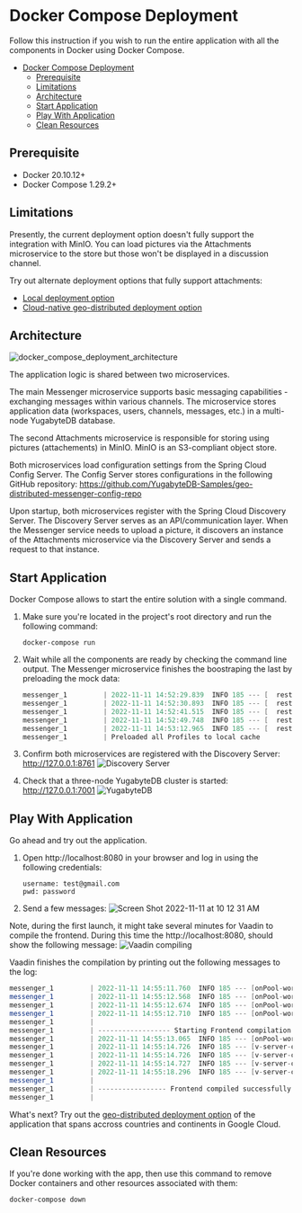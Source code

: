 # Docker Compose Deployment

Follow this instruction if you wish to run the entire application with all the components in Docker using Docker Compose.

<!-- vscode-markdown-toc -->

- [Docker Compose Deployment](#docker-compose-deployment)
  - [Prerequisite](#prerequisite)
  - [Limitations](#limitations)
  - [Architecture](#architecture)
  - [Start Application](#start-application)
  - [Play With Application](#play-with-application)
  - [Clean Resources](#clean-resources)

<!-- vscode-markdown-toc-config
    numbering=false
    autoSave=true
    /vscode-markdown-toc-config -->
<!-- /vscode-markdown-toc -->

## Prerequisite

* Docker 20.10.12+
* Docker Compose 1.29.2+

## Limitations

Presently, the current deployment option doesn't fully support the integration with MinIO. You can load pictures via the Attachments microservice to the store but those won't be displayed in a discussion channel.

Try out alternate deployment options that fully support attachments:
* [Local deployment option](local_deployment.md)
* [Cloud-native geo-distributed deployment option](gcloud_deployment.md)


## Architecture

![docker_compose_deployment_architecture](https://user-images.githubusercontent.com/1537233/201368434-bf5f2ce9-0fe3-49b1-9715-bf6e13dfe44a.png)

The application logic is shared between two microservices.

The main Messenger microservice supports basic messaging capabilities - exchanging messages within various channels. The microservice stores application data (workspaces, users, channels, messages, etc.) in a multi-node YugabyteDB database.

The second Attachments microservice is responsible for storing using pictures (attachements) in MinIO. MinIO is an S3-compliant object store.

Both microservices load configuration settings from the Spring Cloud Config Server. The Config Server stores configurations in the following GitHub repository: https://github.com/YugabyteDB-Samples/geo-distributed-messenger-config-repo

Upon startup, both microservices register with the Spring Cloud Discovery Server. The Discovery Server serves as an API/communication layer. When the Messenger service needs to upload a picture, it discovers an instance of the Attachments microservice via the Discovery Server and sends a request to that instance.

## Start Application

Docker Compose allows to start the entire solution with a single command.

1. Make sure you're located in the project's root directory and run the following command:
    ```shell
    docker-compose run
    ```
2. Wait while all the components are ready by checking the command line output. The Messenger microservice finishes the boostraping the last by preloading the mock data:
    ```java
    messenger_1         | 2022-11-11 14:52:29.839  INFO 185 --- [  restartedMain] c.y.a.m.data.generator.DataGenerator     : Generating Channels
    messenger_1         | 2022-11-11 14:52:30.893  INFO 185 --- [  restartedMain] c.y.a.m.data.generator.DataGenerator     : Generating Users
    messenger_1         | 2022-11-11 14:52:41.515  INFO 185 --- [  restartedMain] c.y.a.m.data.generator.DataGenerator     : Mapping Users to Workspaces
    messenger_1         | 2022-11-11 14:52:49.748  INFO 185 --- [  restartedMain] c.y.a.m.data.generator.DataGenerator     : Generating Messages
    messenger_1         | 2022-11-11 14:53:12.965  INFO 185 --- [  restartedMain] c.y.a.m.data.generator.DataGenerator     : Finished data generation
    messenger_1         | Preloaded all Profiles to local cache
    ```

3. Confirm both microservices are registered with the Discovery Server:
    http://127.0.0.1:8761
    ![Discovery Server](https://user-images.githubusercontent.com/1537233/201366203-2579a073-4f1f-403e-90f1-93a3287643b9.png)

4. Check that a three-node YugabyteDB cluster is started:
    http://127.0.0.1:7001
    ![YugabyteDB](https://user-images.githubusercontent.com/1537233/201366549-19bbbe35-d22c-4fc9-a3c9-5c45412da4db.png)

## Play With Application

Go ahead and try out the application.

1. Open http://localhost:8080 in your browser and log in using the following credentials:
    ```shell
    username: test@gmail.com
    pwd: password
    ```

4. Send a few messages:
    ![Screen Shot 2022-11-11 at 10 12 31 AM](https://user-images.githubusercontent.com/1537233/201368976-74513caa-4834-411d-a020-f5ccc8256989.png)


Note, during the first launch, it might take several minutes for Vaadin to compile the frontend. During this time the http://localhost:8080, should show the following message:
![Vaadin compiling](https://user-images.githubusercontent.com/1537233/201361833-6c303714-d334-40c7-a6ad-578f4b989d07.png)

Vaadin finishes the compilation by printing out the following messages to the log:
```java
messenger_1         | 2022-11-11 14:55:11.760  INFO 185 --- [onPool-worker-2] c.v.f.s.frontend.TaskUpdatePackages      : Frontend dependencies resolved successfully.
messenger_1         | 2022-11-11 14:55:12.568  INFO 185 --- [onPool-worker-2] c.v.f.s.frontend.TaskCopyFrontendFiles   : Copying frontend resources from jar files ...
messenger_1         | 2022-11-11 14:55:12.674  INFO 185 --- [onPool-worker-2] c.v.f.s.frontend.TaskCopyFrontendFiles   : Visited 20 resources. Took 106 ms.
messenger_1         | 2022-11-11 14:55:12.710  INFO 185 --- [onPool-worker-2] c.v.b.devserver.AbstractDevServerRunner  : Starting Webpack
messenger_1         | 
messenger_1         | ------------------ Starting Frontend compilation. ------------------
messenger_1         | 2022-11-11 14:55:13.065  INFO 185 --- [onPool-worker-2] c.v.b.devserver.AbstractDevServerRunner  : Running Webpack to compile frontend resources. This may take a moment, please stand by...
messenger_1         | 2022-11-11 14:55:14.726  INFO 185 --- [v-server-output] c.v.b.devserver.DevServerOutputTracker   : [webpack-dev-server] Project is running at:
messenger_1         | 2022-11-11 14:55:14.726  INFO 185 --- [v-server-output] c.v.b.devserver.DevServerOutputTracker   : [webpack-dev-server] Loopback: http://localhost:41943/
messenger_1         | 2022-11-11 14:55:14.727  INFO 185 --- [v-server-output] c.v.b.devserver.DevServerOutputTracker   : [webpack-dev-server] Content not from webpack is served from '/opt/messenger/messenger/target/classes/META-INF/VAADIN/webapp, /opt/messenger/messenger/src/main/webapp' directory
messenger_1         | 2022-11-11 14:55:18.296  INFO 185 --- [v-server-output] c.v.b.devserver.DevServerOutputTracker   : [build-status] : Compiled.
messenger_1         | 
messenger_1         | ----------------- Frontend compiled successfully. -----------------
messenger_1         | 
```

What's next? Try out the [geo-distributed deployment option](gcloud_deployment.md) of the application that spans accross countries and continents in Google Cloud.

## Clean Resources

If you're done working with the app, then use this command to remove Docker containers and other resources associated with them:

```shell
docker-compose down
```
